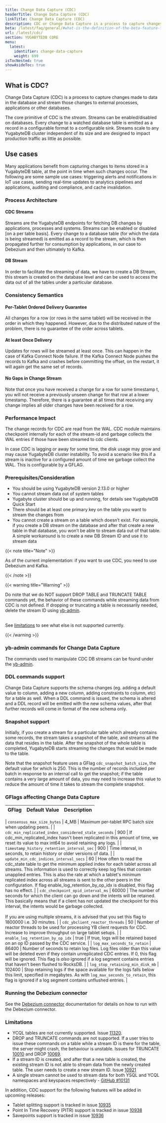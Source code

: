 ```yaml
---
title: Change Data Capture (CDC)
headerTitle: Change Data Capture (CDC)
linkTitle: Change Data Capture (CDC)
description: CDC or Change Data Capture is a process to capture changes made to data in the database.
beta: /latest/faq/general/#what-is-the-definition-of-the-beta-feature-tag
url: /latest/cdc/
section: YUGABYTEDB CORE
menu:
  latest:
    identifier: change-data-capture
    weight: 699
isTocNested: true
showAsideToc: true
---
```


## What is CDC?

Change Data Capture (CDC) is a process to capture changes made to data in the database and stream those changes to external processes, applications or other databases. <br/>

 The core primitive of CDC is the _stream_. Streams can be enabled/disabled on databases. Every change to a watched database table is emitted as a record in a configurable format to a configurable sink. Streams scale to any YugabyteDB cluster independent of its size and are designed to impact production traffic as little as possible.

## Use cases

Many applications benefit from capturing changes to items stored in a YugabyteDB table, at the point in time when such changes occur. The following are some sample use cases: triggering alerts and notifications in IoT use cases, sending real-time updates to analytics pipelines and applications, auditing and compliance, and cache invalidation.

### Process Architecture

#### CDC Streams

Streams are the YugabyteDB endpoints for fetching DB changes by applications, processes and systems. Streams can be enabled or disabled [on a per table basis]. Every change to a database table (for which the data is being streamed) is emitted as a record to the stream, which is then propagated further for consumption by applications, in our case to Debezium and then ultimately to Kafka.

#### DB Stream

In order to facilitate the streaming of data, we have to create a DB Stream, this stream is created on the database level and can be used to access the data out of all the tables under a particular database.

### Consistency Semantics

#### Per-Tablet Ordered Delivery Guarantee

All changes for a row (or rows in the same tablet) will be received in the order in which they happened. However, due to the distributed nature of the problem, there is no guarantee of the order across tablets.

#### At least Once Delivery

Updates for rows will be streamed at least once. This can happen in the case of Kafka Connect Node failure. If the Kafka Connect Node pushes the records to Kafka and crashes before committing the offset, on the restart, it will again get the same set of records.

#### No Gaps in Change Stream

Note that once you have received a change for a row for some timestamp t, you will not receive a previously unseen change for that row at a lower timestamp. Therefore, there is a guarantee at all times that receiving any change implies all older changes have been received for a row.

### Performance Impact

  The change records for CDC are read from the WAL. CDC module maintains checkpoint internally for each of the stream-id and garbage collects the WAL entries if those have been streamed to cdc clients. <br/>

  In case CDC is lagging or away for some time, the disk usage may grow and may cause YugabyteDB cluster instability. To avoid a scenario like this if a stream is inactive for a configured amount of time we garbage collect the WAL. This is configurable by a GFLAG.

### Prerequisites/Consideration

* You should be using YugabyteDB version 2.13.0 or higher
* You cannot stream data out of system tables
* Yugabyte cluster should be up and running, for details see YugabyteDB Quick Start
* There should be at least one primary key on the table you want to stream the changes from
* You cannot create a stream on a table which doesn’t exist. For example, if you create a DB stream on the database and after that create a new table in that database, you won’t be able to stream data out of that table. A simple workaround is to create a new DB Stream ID and use it to stream data

{{< note title="Note" >}}

As of the current implementation: if you want to use CDC, you need to use Debezium and Kafka.

{{< /note >}}

{{< warning title="Warning" >}}

Do note that we do NOT support DROP TABLE and TRUNCATE TABLE commands yet, the behavior of these commands while streaming data from CDC is not defined. If dropping or truncating a table is necessarily needed, delete the stream ID using [yb-admin](../admin/yb-admin.md/../../cdc/change-data-capture.md).<br/><br/>

See [limitations](#limitations) to see what else is not supported currently.

{{< /warning >}}

### yb-admin commands for Change Data Capture

The commands used to manipulate CDC DB streams can be found under the [yb-admin](../admin/yb-admin.md#change-data-capture-cdc-commands).

### DDL commands support

  Change Data Capture supports the schema changes (eg. adding a default value to column, adding a new column, adding constraints to column, etc) for a table as well. When a DDL command is issued, the schema is altered and a DDL record will be emitted with the new schema values, after that further records will come in format of the new schema only.

### Snapshot support

Initially, if you create a stream for a particular table which already contains some records, the stream takes a snapshot of the table, and streams all the data that resides in the table. After the snapshot of the whole table is completed, YugabyteDB starts streaming the changes that would be made to the table.

Note that the snapshot feature uses a GFlag `cdc_snapshot_batch_size`, the default value for which is 250. This is the number of records included per batch in response to an internal call to get the snapshot; if the table contains a very large amount of data, you may need to increase this value to reduce the amount of time it takes to stream the complete snapshot.

### GFlags affecting Change Data Capture

| GFlag | Default Value | Description |
| :---- | :------------ | :---------- |

| `consensus_max_size_bytes` | 4_MB | Maximum per-tablet RPC batch size when updating peers. |
| `cdc_min_replicated_index_considered_stale_seconds` | 900 | If cdc_min_replicated_index hasn't been replicated in this amount of time, we reset its value to max int64 to avoid retaining any logs. |
| `timestamp_history_retention_interval_sec` | 900 | Time interval, in seconds, to retain history or older versions of data. |
| `update_min_cdc_indices_interval_secs` | 60 | How often to read the cdc_state table to get the minimum applied index for each tablet across all streams. This information is used to correctly keep log files that contain unapplied entries. This is also the rate at which a tablet's minimum replicated index across all streams is sent to the other peers in the configuration. If flag enable_log_retention_by_op_idx is disabled, this flag has no effect. |
| `cdc_checkpoint_opid_interval_ms` | 60000 | The number of seconds for which the client can go down and the intents will be retained. This basically means that if a client has not updated the checkpoint for this interval, the intents would be garbage collected.<br/><br/> If you are using multiple streams, it is advised that you set this flag to 1800000 i.e. 30 minutes. |
| `cdc_ybclient_reactor_threads` | 50 | Number of reactor threads to be used for processing YB client requests for CDC. Increase to improve throughput on large tablet setups. |
| `enable_log_retention_by_op_idx` | true | If true, logs will be retained based on an op ID passed by the CDC service. |
| `log_max_seconds_to_retain` | 86400 | Number of seconds to retain log files. Log files older than this value will be deleted even if they contain unreplicated CDC entries. If 0, this flag will be ignored. This flag is _also_ ignored if a log segment contains entries that haven't been flushed to RocksDB. |
| `log_stop_retaining_min_disk_mb` | 102400 | Stop retaining logs if the space available for the logs falls below this limit, specified in megabytes. As with `log_max_seconds_to_retain`, this flag is ignored if a log segment contains unflushed entries. |

### Running the Debezium connector

See the [Debezium connector](../integrations/cdc/debezium-for-cdc) documentation for details on how to run with the Debezium connector.

### Limitations

* YCQL tables are not currently supported. Issue [11320](https://github.com/yugabyte/yugabyte-db/issues/11320).
* DROP and TRUNCATE commands are not supported. If a user tries to issue these commands on a table while a stream ID is there for the table, the server might crash, the behaviour is unstable. Issues for TRUNCATE [10010](https://github.com/yugabyte/yugabyte-db/issues/10010) and DROP [10069](https://github.com/yugabyte/yugabyte-db/issues/10069).
* If a stream ID is created, and after that a new table is created, the existing stream ID is not able to stream data from the newly created table. The user needs to create a new stream ID. Issue [10921](https://github.com/yugabyte/yugabyte-db/issues/10921)
* A single stream cannot be used to stream data for both YSQL and YCQL namespaces and keyspaces respectively - [GitHub #10131](https://github.com/yugabyte/yugabyte-db/issues/10131)

In addition, CDC support for the following features will be added in upcoming releases:

* Tablet splitting support is tracked in issue [10935](https://github.com/yugabyte/yugabyte-db/issues/10935)
* Point In Time Recovery (PITR) support is tracked in issue [10938](https://github.com/yugabyte/yugabyte-db/issues/10938)
* Savepoints support is tracked in issue [10936](https://github.com/yugabyte/yugabyte-db/issues/10936)
